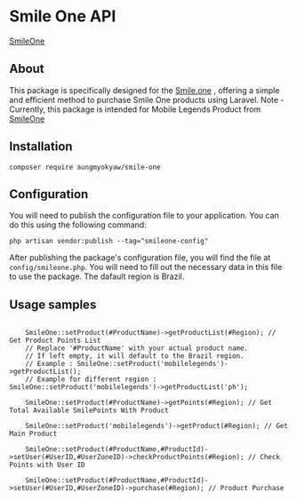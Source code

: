 # Smile One API
[SmileOne](https://www.smile.one/)
## About
This package is specifically designed for the [Smile.one](https://www.smile.one/) , offering a simple and efficient method to purchase Smile One products using Laravel.
Note - Currently, this package is intended for Mobile Legends Product from [SmileOne](https://www.smile.one/)
## Installation
```shel
composer require aungmyokyaw/smile-one
```
## Configuration
You will need to publish the configuration file to your application. You can do this using the following command:
```shel
php artisan vendor:publish --tag="smileone-config"
```
After publishing the package's configuration file, you will find the file at `config/smileone.php`. You will need to fill out the necessary data in this file to use the package.
The dafault region is Brazil.
## Usage samples
```

    SmileOne::setProduct(#ProductName)->getProductList(#Region); // Get Product Points List
    // Replace '#ProductName' with your actual product name.
    // If left empty, it will default to the Brazil region.
    // Example : SmileOne::setProduct('mobilelegends')->getProductList();
    // Example for different region : SmileOne::setProduct('mobilelegends')->getProductList('ph');
    
    SmileOne::setProduct(#ProductName)->getPoints(#Region); // Get Total Available SmilePoints With Product
    
    SmileOne::setProduct('mobilelegends')->getProduct(#Region); // Get Main Product
      
    SmileOne::setProduct(#ProductName,#ProductId)->setUser(#UserID,#UserZoneID)->checkProductPoints(#Region); // Check Points with User ID
      
    SmileOne::setProduct(#ProductName,#ProductId)->setUser(#UserID,#UserZoneID)->purchase(#Region); // Product Purchase




```
